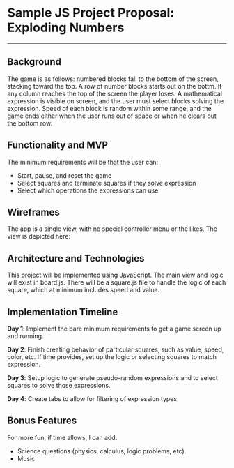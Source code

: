 # Sample JS Project Proposal: Exploding Numbers
--------------------
## Background ##
The game is as follows: numbered blocks fall to the bottom of the screen, stacking toward the top. A row of number blocks starts out on the bottm. If any column reaches the top of the screen the player loses. A mathematical expression is visible on screen, and the user must select blocks solving the expression. Speed of each block is random within some range, and the game ends either when the user runs out of space or when he clears out the bottom row.

## Functionality and MVP ##
The minimum requirements will be that the user can:
- Start, pause, and reset the game
- Select squares and terminate squares if they solve expression
- Select which operations the expressions can use

## Wireframes ##

The app is a single view, with no special controller menu or the likes. The view is depicted here:

## Architecture and Technologies ##

This project will be implemented using JavaScript. The main view and logic will exist in board.js. There will be a square.js file to handle the logic of each square, which at minimum includes speed and value.

## Implementation Timeline ##

**Day 1**: Implement the bare minimum requirements to get a game screen up and running.

**Day 2**: Finish creating behavior of particular squares, such as value, speed, color, etc. If time provides, set up the logic or selecting squares to match expression.

**Day 3**: Setup logic to generate pseudo-random expressions and to select squares to solve those expressions.

**Day 4**: Create tabs to allow for filtering of expression types.

## Bonus Features ##

For more fun, if time allows, I can add:

- Science questions (physics, calculus, logic problems, etc).
- Music
